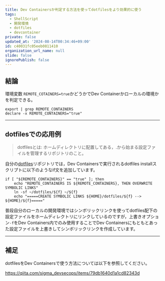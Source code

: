 ```yaml
---
title: Dev Containersか判定する方法を使ってdotfilesをより効果的に使う
tags:
  - ShellScript
  - 開発環境
  - dotfiles
  - devcontainer
private: false
updated_at: '2024-08-14T00:34:46+09:00'
id: c40031fc05eeb0811410
organization_url_name: null
slide: false
ignorePublish: false
---
```

## 結論

環境変数 `REMOTE_COTAINERS=true`かどうかでDev Containerかローカルの環境かを判定できる。

```shell
export | grep REMOTE_CONTAINERS
declare -x REMOTE_CONTAINERS="true"
```

---

## dotfilesでの応用例

> dotfilesとは: ホームディレクトリに配置してある，.から始まる設定ファイルを管理するリポジトリのこと。

自分の[dotfiles](https://github.com/RyosukeDTomita/dotfiles/blob/main/install.sh)リポジトリでは，Dev Containersで実行されるdotfiles installスクリプトに以下のようなif文を追加しています。

```shell
if [ "${REMOTE_CONTAINERS}" == "true" ]; then
    echo "REMOTE_CONTAINERS IS ${REMOTE_CONTAINERS}, THEN OVERWRITE SYMBOLIC LINKS"
    ln -sf ~/dotfiles/${f} ~/${f}
    echo "=====CREATE SYMBOLIC LINKS ${HOME}/dotfiles/${f} --> ${HOME}/${f}====="
```

普段自分のローカルの開発環境ではシンボリックリンクを使ってdotfiles配下の設定ファイルをホームディレクトリにリンクしているのですが，上書きオプション`-f`をDev Containers内でのみ使用することでDev Containersにもともとあった設定ファイルを上書きしてシンボリックリンクを作成しています。

---

## 補足

dotfilesをDev Containersで使う方法については以下を参照してください。

https://qiita.com/sigma_devsecops/items/79db1640d1a1cd82343d
